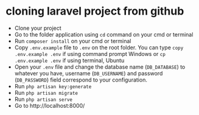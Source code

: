 # cloning laravel project from github
<ul>
<li>Clone your project</li>
<li>Go to the folder application using <code>cd</code> command on your cmd or terminal</li>
<li>Run <code>composer install</code> on your cmd or terminal</li>
<li>Copy <code>.env.example</code> file to <code>.env</code> on the root folder. You can type <code>copy .env.example .env</code> if using command prompt Windows or <code>cp .env.example .env</code> if using terminal, Ubuntu</li>
<li>Open your <code>.env</code> file and change the database name (<code>DB_DATABASE</code>) to whatever you have, username (<code>DB_USERNAME</code>) and password (<code>DB_PASSWORD</code>) field correspond to your configuration.</li>
<li>Run <code>php artisan key:generate</code></li>
<li>Run <code>php artisan migrate</code></li>
<li>Run <code>php artisan serve</code></li>
<li>Go to http://localhost:8000/</li>
</ul>
